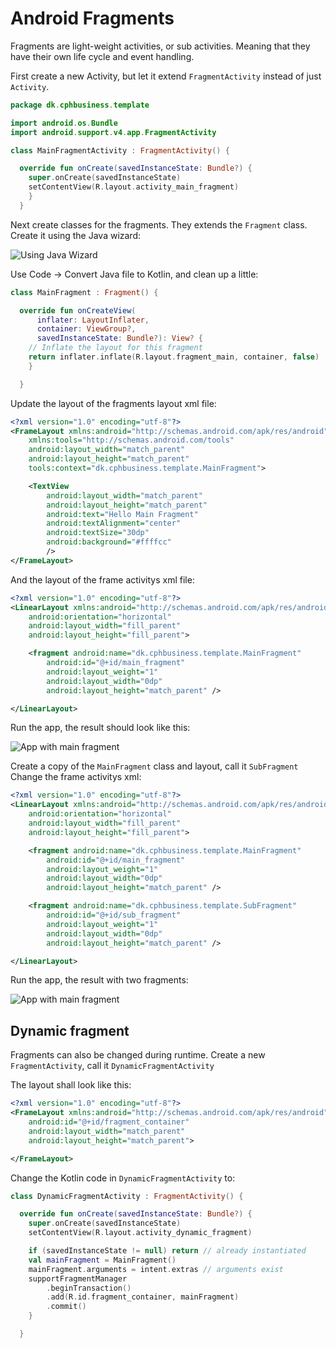 # Android Fragments

Fragments are light-weight activities, or sub activities.
Meaning that they have their own life cycle and event handling.

First create a new Activity, but let it extend `FragmentActivity` instead of just `Activity`.

```kotlin
package dk.cphbusiness.template

import android.os.Bundle
import android.support.v4.app.FragmentActivity

class MainFragmentActivity : FragmentActivity() {

  override fun onCreate(savedInstanceState: Bundle?) {
    super.onCreate(savedInstanceState)
    setContentView(R.layout.activity_main_fragment)
    }
  }
```

Next create classes for the fragments. They extends the `Fragment` class.
Create it using the Java wizard:

![Using Java Wizard](https://rawgit.com/cphbus-android/article-fragments/master/image/fragment-wizard.png)

Use Code -> Convert Java file to Kotlin, and clean up a little:

```kotlin
class MainFragment : Fragment() {

  override fun onCreateView(
      inflater: LayoutInflater,
      container: ViewGroup?,
      savedInstanceState: Bundle?): View? {
    // Inflate the layout for this fragment
    return inflater.inflate(R.layout.fragment_main, container, false)
    }

  }
```
Update the layout of the fragments layout xml file:
```xml
<?xml version="1.0" encoding="utf-8"?>
<FrameLayout xmlns:android="http://schemas.android.com/apk/res/android"
    xmlns:tools="http://schemas.android.com/tools"
    android:layout_width="match_parent"
    android:layout_height="match_parent"
    tools:context="dk.cphbusiness.template.MainFragment">

    <TextView
        android:layout_width="match_parent"
        android:layout_height="match_parent"
        android:text="Hello Main Fragment"
        android:textAlignment="center"
        android:textSize="30dp"
        android:background="#ffffcc"
        />
</FrameLayout>
```
And the layout of the frame activitys xml file:
```xml
<?xml version="1.0" encoding="utf-8"?>
<LinearLayout xmlns:android="http://schemas.android.com/apk/res/android"
    android:orientation="horizontal"
    android:layout_width="fill_parent"
    android:layout_height="fill_parent">

    <fragment android:name="dk.cphbusiness.template.MainFragment"
        android:id="@+id/main_fragment"
        android:layout_weight="1"
        android:layout_width="0dp"
        android:layout_height="match_parent" />

</LinearLayout>
```
Run the app, the result should look like this:

![App with main fragment](https://rawgit.com/cphbus-android/article-fragments/master/image/main-fragment.png)

Create a copy of the `MainFragment` class and layout, call it `SubFragment`
Change the frame activitys xml:
```xml
<?xml version="1.0" encoding="utf-8"?>
<LinearLayout xmlns:android="http://schemas.android.com/apk/res/android"
    android:orientation="horizontal"
    android:layout_width="fill_parent"
    android:layout_height="fill_parent">

    <fragment android:name="dk.cphbusiness.template.MainFragment"
        android:id="@+id/main_fragment"
        android:layout_weight="1"
        android:layout_width="0dp"
        android:layout_height="match_parent" />

    <fragment android:name="dk.cphbusiness.template.SubFragment"
        android:id="@+id/sub_fragment"
        android:layout_weight="1"
        android:layout_width="0dp"
        android:layout_height="match_parent" />

</LinearLayout>
```
Run the app, the result with two fragments:

![App with main fragment](https://rawgit.com/cphbus-android/article-fragments/master/image/main-sub-fragment.png)

## Dynamic fragment

Fragments can also be changed during runtime. Create a new `FragmentActivity`, call it `DynamicFragmentActivity`

The layout shall look like this:

```xml
<?xml version="1.0" encoding="utf-8"?>
<FrameLayout xmlns:android="http://schemas.android.com/apk/res/android"
    android:id="@+id/fragment_container"
    android:layout_width="match_parent"
    android:layout_height="match_parent">

</FrameLayout>
```
Change the Kotlin code in `DynamicFragmentActivity` to:
```kotlin
class DynamicFragmentActivity : FragmentActivity() {

  override fun onCreate(savedInstanceState: Bundle?) {
    super.onCreate(savedInstanceState)
    setContentView(R.layout.activity_dynamic_fragment)

    if (savedInstanceState != null) return // already instantiated
    val mainFragment = MainFragment()
    mainFragment.arguments = intent.extras // arguments exist
    supportFragmentManager
        .beginTransaction()
        .add(R.id.fragment_container, mainFragment)
        .commit()
    }

  }
```

